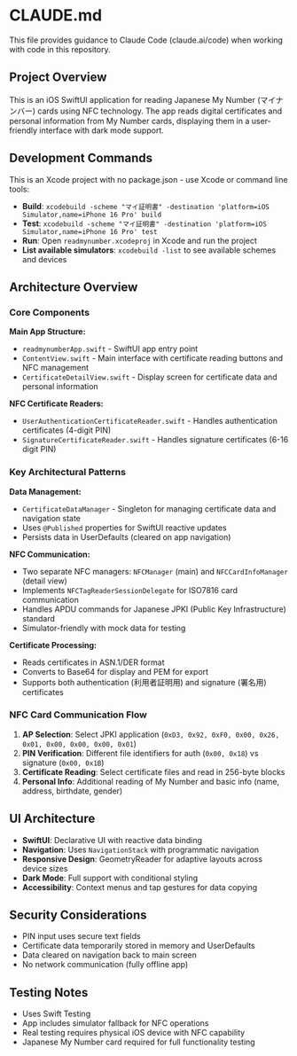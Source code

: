 # CLAUDE.md

This file provides guidance to Claude Code (claude.ai/code) when working with code in this repository.

## Project Overview

This is an iOS SwiftUI application for reading Japanese My Number (マイナンバー) cards using NFC technology. The app reads digital certificates and personal information from My Number cards, displaying them in a user-friendly interface with dark mode support.

## Development Commands

This is an Xcode project with no package.json - use Xcode or command line tools:
- **Build**: `xcodebuild -scheme "マイ証明書" -destination 'platform=iOS Simulator,name=iPhone 16 Pro' build`
- **Test**: `xcodebuild -scheme "マイ証明書" -destination 'platform=iOS Simulator,name=iPhone 16 Pro' test`
- **Run**: Open `readmynumber.xcodeproj` in Xcode and run the project
- **List available simulators**: `xcodebuild -list` to see available schemes and devices

## Architecture Overview

### Core Components

**Main App Structure:**
- `readmynumberApp.swift` - SwiftUI app entry point
- `ContentView.swift` - Main interface with certificate reading buttons and NFC management
- `CertificateDetailView.swift` - Display screen for certificate data and personal information

**NFC Certificate Readers:**
- `UserAuthenticationCertificateReader.swift` - Handles authentication certificates (4-digit PIN)
- `SignatureCertificateReader.swift` - Handles signature certificates (6-16 digit PIN)

### Key Architectural Patterns

**Data Management:**
- `CertificateDataManager` - Singleton for managing certificate data and navigation state
- Uses `@Published` properties for SwiftUI reactive updates
- Persists data in UserDefaults (cleared on app navigation)

**NFC Communication:**
- Two separate NFC managers: `NFCManager` (main) and `NFCCardInfoManager` (detail view)
- Implements `NFCTagReaderSessionDelegate` for ISO7816 card communication
- Handles APDU commands for Japanese JPKI (Public Key Infrastructure) standard
- Simulator-friendly with mock data for testing

**Certificate Processing:**
- Reads certificates in ASN.1/DER format
- Converts to Base64 for display and PEM for export
- Supports both authentication (利用者証明用) and signature (署名用) certificates

### NFC Card Communication Flow

1. **AP Selection**: Select JPKI application (`0xD3, 0x92, 0xF0, 0x00, 0x26, 0x01, 0x00, 0x00, 0x00, 0x01`)
2. **PIN Verification**: Different file identifiers for auth (`0x00, 0x18`) vs signature (`0x00, 0x1B`)
3. **Certificate Reading**: Select certificate files and read in 256-byte blocks
4. **Personal Info**: Additional reading of My Number and basic info (name, address, birthdate, gender)

## UI Architecture

- **SwiftUI**: Declarative UI with reactive data binding
- **Navigation**: Uses `NavigationStack` with programmatic navigation
- **Responsive Design**: GeometryReader for adaptive layouts across device sizes
- **Dark Mode**: Full support with conditional styling
- **Accessibility**: Context menus and tap gestures for data copying

## Security Considerations

- PIN input uses secure text fields
- Certificate data temporarily stored in memory and UserDefaults
- Data cleared on navigation back to main screen
- No network communication (fully offline app)

## Testing Notes

- Uses Swift Testing
- App includes simulator fallback for NFC operations
- Real testing requires physical iOS device with NFC capability
- Japanese My Number card required for full functionality testing